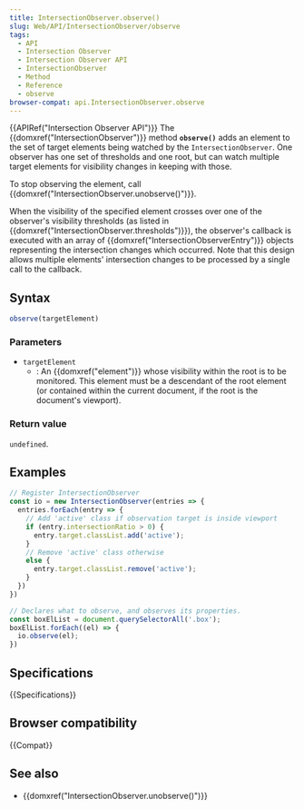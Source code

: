 ```yaml
---
title: IntersectionObserver.observe()
slug: Web/API/IntersectionObserver/observe
tags:
  - API
  - Intersection Observer
  - Intersection Observer API
  - IntersectionObserver
  - Method
  - Reference
  - observe
browser-compat: api.IntersectionObserver.observe
---
```

{{APIRef("Intersection Observer API")}}
The {{domxref("IntersectionObserver")}} method
**`observe()`** adds an element to the set of target elements
being watched by the `IntersectionObserver`. One observer has one set of
thresholds and one root, but can watch multiple target elements for visibility changes
in keeping with those.

To stop observing the element, call
{{domxref("IntersectionObserver.unobserve()")}}.

When the visibility of the specified element crosses over one of the observer's
visibility thresholds (as listed in {{domxref("IntersectionObserver.thresholds")}}), the
observer's callback is executed with an array of
{{domxref("IntersectionObserverEntry")}} objects representing the intersection changes
which occurred. Note that this design allows multiple elements' intersection changes to
be processed by a single call to the callback.

## Syntax

```js
observe(targetElement)
```

### Parameters

- `targetElement`
  - : An {{domxref("element")}} whose visibility within the root is to be monitored. This
    element must be a descendant of the root element (or contained within the current
    document, if the root is the document's viewport).

### Return value

`undefined`.

## Examples

```js
// Register IntersectionObserver
const io = new IntersectionObserver(entries => {
  entries.forEach(entry => {
    // Add 'active' class if observation target is inside viewport
    if (entry.intersectionRatio > 0) {
      entry.target.classList.add('active');
    }
    // Remove 'active' class otherwise
    else {
      entry.target.classList.remove('active');
    }
  })
})

// Declares what to observe, and observes its properties.
const boxElList = document.querySelectorAll('.box');
boxElList.forEach((el) => {
  io.observe(el);
})
```

## Specifications

{{Specifications}}

## Browser compatibility

{{Compat}}

## See also

- {{domxref("IntersectionObserver.unobserve()")}}
